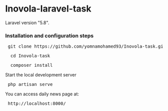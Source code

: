 # Inovola-laravel-task

Laravel version "5.8".

### Installation and configuration steps

 <pre> git clone https://github.com/yomnamohamed93/Inovola-task.git </pre>   
 <pre>  cd Inovola-task </pre>
 <pre>  composer install </pre>
 
Start the local development server

   <pre> php artisan serve </pre>
  
You can access daily news page at:
<pre> http://localhost:8000/ </pre>

